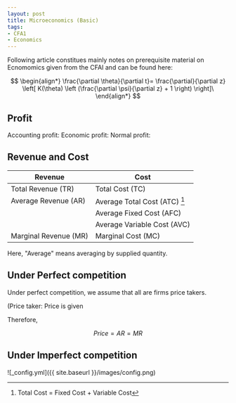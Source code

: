 ```yaml
---
layout: post
title: Microeconomics (Basic)
tags: 
- CFA1
- Economics
---
```


<script src="https://cdn.mathjax.org/mathjax/latest/MathJax.js?config=TeX-AMS-MML_HTMLorMML" type="text/javascript"></script>
Following article constitues mainly notes on prerequisite material on Ecnomomics given from the CFAI and can be found here:


$$
\begin{align*}
\frac{\partial \theta}{\partial t}= \frac{\partial}{\partial z}
\left[ K(\theta) \left (\frac{\partial \psi}{\partial z} + 1 \right) \right]\
\end{align*}
$$

## Profit

Accounting profit:
Economic profit:
Normal profit:




## Revenue and Cost

| Revenue | Cost |
----|---- 
| Total Revenue (TR)  | Total Cost (TC) |
| Average Revenue (AR)  | Average Total Cost (ATC) [^1]|
|   | Average Fixed Cost (AFC) |
|   | Average Variable Cost (AVC) |
| Marginal Revenue (MR) | Marginal Cost (MC) |
[^1]: Total Cost = Fixed Cost + Variable Cost


Here, "Average" means averaging by supplied quantity. 



## Under Perfect competition
Under perfect competition, we assume that all are firms price takers.

(Price taker: Price is given 


Therefore, 


$$
\begin{equation}
Price = AR = MR
\end{equation}
$$

## Under Imperfect competition




![_config.yml]({{ site.baseurl }}/images/config.png)

